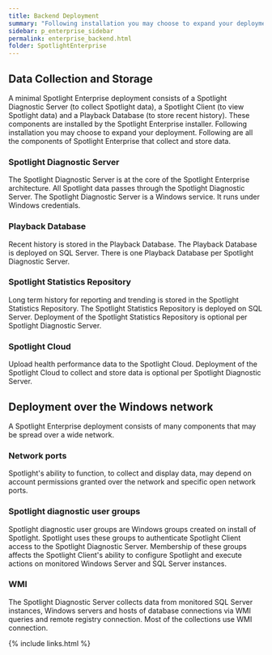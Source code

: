 ```yaml
---
title: Backend Deployment
summary: "Following installation you may choose to expand your deployment of Spotlight or further understand your current deployment."
sidebar: p_enterprise_sidebar
permalink: enterprise_backend.html
folder: SpotlightEnterprise
---
```



## Data Collection and Storage

A minimal Spotlight Enterprise deployment consists of a Spotlight Diagnostic Server (to collect Spotlight data), a Spotlight Client (to view Spotlight data) and a Playback Database (to store recent history). These components are installed by the Spotlight Enterprise installer. Following installation you may choose to expand your deployment. Following are all the components of Spotlight Enterprise that collect and store data.

### Spotlight Diagnostic Server

The Spotlight Diagnostic Server is at the core of the Spotlight Enterprise architecture. All Spotlight data passes through the Spotlight Diagnostic Server. The Spotlight Diagnostic Server is a Windows service. It runs under Windows credentials.

### Playback Database

Recent history is stored in the Playback Database. The Playback Database is deployed on SQL Server. There is one Playback Database per Spotlight Diagnostic Server.

### Spotlight Statistics Repository

Long term history for reporting and trending is stored in the Spotlight Statistics Repository. The Spotlight Statistics Repository is deployed on SQL Server. Deployment of the Spotlight Statistics Repository is optional per Spotlight Diagnostic Server.

### Spotlight Cloud

Upload health performance data to the Spotlight Cloud. Deployment of the Spotlight Cloud to collect and store data is optional per Spotlight Diagnostic Server.


## Deployment over the Windows network

A Spotlight Enterprise deployment consists of many components that may be spread over a wide network.

### Network ports

Spotlight's ability to function, to collect and display data, may depend on account permissions granted over the network and specific open network ports.

### Spotlight diagnostic user groups

Spotlight diagnostic user groups are Windows groups created on install of Spotlight. Spotlight uses these groups to authenticate Spotlight Client access to the Spotlight Diagnostic Server. Membership of these groups affects the Spotlight Client's ability to configure Spotlight and execute actions on monitored Windows Server and SQL Server instances.

### WMI

The Spotlight Diagnostic Server collects data from monitored SQL Server instances, Windows servers and hosts of database connections via WMI queries and remote registry connection. Most of the collections use WMI connection.


{% include links.html %}
